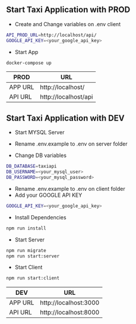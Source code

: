 ## Start Taxi Application with PROD

- Create and Change variables on .env client
```sh
API_PROD_URL=http://localhost/api/
GOOGLE_API_KEY=<your_google_api_key>
```
- Start App
```sh
docker-compose up
```

| PROD | URL |
| ------ | ------ |
| APP URL | http://localhost/ |
| API URL | http://localhost/api |


## Start Taxi Application with DEV

- Start MYSQL Server

- Rename .env.example to .env on server folder
- Change DB variables
```sh
DB_DATABASE=taxiapi
DB_USERNAME=<your_mysql_user>
DB_PASSWORD=<your_mysql_password>
```
- Rename .env.example to .env on client folder
- Add your GOOGLE API KEY
```sh
GOOGLE_API_KEY=<your_google_api_key>
```
- Install Dependencies
```sh
npm run install
```
- Start Server
```sh
npm run migrate
npm run start:server
```
- Start Client
```sh
npm run start:client
```

| DEV | URL |
| ------ | ------ |
| APP URL | http://localhost:3000|
| API URL | http://localhost:8000 |
